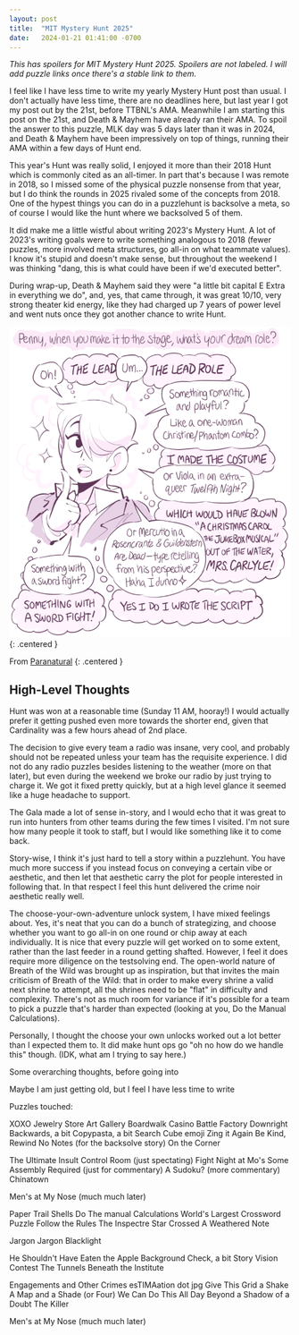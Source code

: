 ```yaml
---
layout: post
title:  "MIT Mystery Hunt 2025"
date:   2024-01-21 01:41:00 -0700
---
```


*This has spoilers for MIT Mystery Hunt 2025. Spoilers are not labeled. I will add puzzle
links once there's a stable link to them.*

I feel like I have less time to write my yearly Mystery Hunt post than usual. I don't
actually have less time, there are no deadlines here, but last year I got my post out by
the 21st, before TTBNL's AMA. Meanwhile I am starting this post on the 21st, and Death & Mayhem have
already ran their AMA.
To spoil the answer to this puzzle, MLK day was 5 days later than it was in 2024, and Death & Mayhem
have been impressively on top of things, running their AMA within a few days of Hunt end.

This year's Hunt was really solid, I enjoyed it more than
their 2018 Hunt which is commonly cited as an all-timer. In part that's because I was remote in 2018, so I missed some of the physical puzzle nonsense from that year, but I do think the rounds
in 2025 rivaled some of the concepts from 2018. One of the hypest things you can do in a puzzlehunt
is backsolve a meta, so of course I would like the hunt where we backsolved 5 of them.

It did make me a little wistful about writing 2023's Mystery Hunt. A lot of 2023's writing goals
were to write something analogous to 2018 (fewer puzzles, more involved meta structures, go all-in on what teammate values). I know it's stupid and doesn't make sense, but throughout the weekend I
was thinking "dang, this is what could have been if we'd executed better".

During wrap-up, Death & Mayhem said they were "a little bit capital E Extra in everything we do", and, yes, that came through, it was great 10/10, very strong theater kid energy, like they had charged up 7 years of power level and went nuts once they got another chance to write Hunt.

![Penny being very extra](/public/mh-2025/penny.png)
{: .centered }

From [Paranatural](https://www.paranatural.net/comic/archive)
{: .centered }


High-Level Thoughts
----------------------------------------------------------------------

Hunt was won at a reasonable time (Sunday 11 AM, hooray!) I would actually prefer it getting pushed even more towards the shorter end, given that Cardinality was a few hours ahead of 2nd place.

The decision to give every team a radio was insane, very cool, and probably should not be repeated
unless your team has the requisite experience. I did not do any radio puzzles besides listening to
the weather (more on that later), but even during the weekend we broke our radio by just trying to charge it. We got it fixed pretty quickly, but at a high level glance it seemed like a huge headache to support.

The Gala made a lot of sense in-story, and I would echo that it was great to run into hunters from
other teams during the few times I visited. I'm not sure how many people it took to staff, but I would like something like it to come back.

Story-wise, I think it's just hard to tell a story within a puzzlehunt. You have much more success
if you instead focus on conveying a certain vibe or aesthetic, and then let that aesthetic carry
the plot for people interested in following that. In that respect I feel this hunt delivered the crime noir aesthetic really well.

The choose-your-own-adventure unlock system, I have mixed feelings about. Yes, it's neat that you
can do a bunch of strategizing, and choose whether you want to go all-in on one round or chip away at each individually. It is nice that every puzzle will get worked on to some extent, rather than the last feeder in a round getting shafted.
However, I feel it does require more diligence on the testsolving end. The open-world nature of Breath of the Wild was brought up as inspiration, but that invites the main criticism of Breath of the Wild: that in order to make every shrine a valid next shrine to attempt, all the shrines need to be "flat" in difficulty and complexity. There's not as much room for variance if it's possible for a team
to pick a puzzle that's harder than expected (looking at you, Do the Manual Calculations).

Personally, I thought the choose your own unlocks worked out a lot better than I expected them to.
It did make hunt ops go "oh no how do we handle this" though. (IDK, what am I trying to say here.)

Some overarching thoughts, before going into 

Maybe I am just getting old, but I feel I have less time to write

Puzzles touched:

XOXO
Jewelry Store
Art Gallery
Boardwalk
Casino
Battle Factory
Downright Backwards, a bit
Copypasta, a bit
Search Cube emoji
Zing it Again
Be Kind, Rewind
No Notes (for the backsolve story)
On the Corner

The Ultimate Insult
Control Room (just spectating)
Fight Night at Mo's
Some Assembly Required (just for commentary)
A Sudoku? (more commentary)
Chinatown

Men's at My Nose (much much later)

Paper Trail
Shells
Do The manual Calculations
World's Largest Crossword Puzzle
Follow the Rules
The Inspectre
Star Crossed
A Weathered Note

Jargon
Jargon Blacklight

He Shouldn't Have Eaten the Apple
Background Check, a bit
Story Vision Contest
The Tunnels Beneath the Institute

Engagements and Other Crimes
esTIMAation dot jpg
Give This Grid a Shake
A Map and a Shade (or Four)
We Can Do This All Day
Beyond a Shadow of a Doubt
The Killer

Men's at My Nose (much much later)
